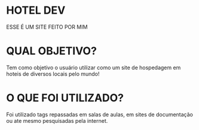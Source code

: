 # HOTEL DEV
ESSE É UM SITE FEITO POR MIM
# QUAL OBJETIVO?
Tem como objetivo o usuário utilizar como um site de hospedagem em hoteis de diversos locais pelo mundo!
# O QUE FOI UTILIZADO?
Foi utilizado tags repassadas em salas de aulas, em sites de documentação ou ate mesmo pesquisadas pela internet.
